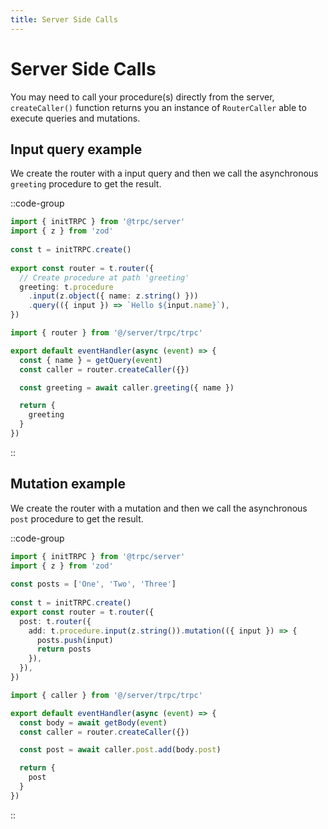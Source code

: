 ```yaml
---
title: Server Side Calls
---
```


# Server Side Calls

You may need to call your procedure(s) directly from the server, `createCaller()` function returns you an instance of `RouterCaller` able to execute queries and mutations.

## Input query example

We create the router with a input query and then we call the asynchronous `greeting` procedure to get the result.

::code-group

```ts [server/trpc/trpc.ts]
import { initTRPC } from '@trpc/server'
import { z } from 'zod'
 
const t = initTRPC.create()
 
export const router = t.router({
  // Create procedure at path 'greeting'
  greeting: t.procedure
    .input(z.object({ name: z.string() }))
    .query(({ input }) => `Hello ${input.name}`),
})
```

```ts [server/api/greeting.ts]
import { router } from '@/server/trpc/trpc'

export default eventHandler(async (event) => {
  const { name } = getQuery(event)
  const caller = router.createCaller({})

  const greeting = await caller.greeting({ name })

  return {
    greeting
  }
})
```

::

## Mutation example

We create the router with a mutation and then we call the asynchronous `post` procedure to get the result.

::code-group

```ts [server/trpc/trpc.ts]
import { initTRPC } from '@trpc/server'
import { z } from 'zod'
 
const posts = ['One', 'Two', 'Three']
 
const t = initTRPC.create()
export const router = t.router({
  post: t.router({
    add: t.procedure.input(z.string()).mutation(({ input }) => {
      posts.push(input)
      return posts
    }),
  }),
})
```

```ts [server/api/post.ts]
import { caller } from '@/server/trpc/trpc'

export default eventHandler(async (event) => {
  const body = await getBody(event)
  const caller = router.createCaller({})

  const post = await caller.post.add(body.post)

  return {
    post
  }
})
```

::
